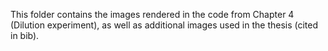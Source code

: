This folder contains the images rendered in the code from Chapter 4 (Dilution experiment), as well as additional images used in the thesis (cited in bib).
